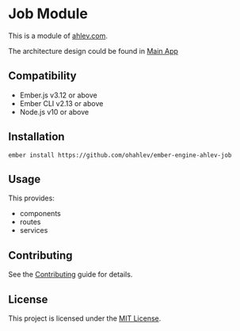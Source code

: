 Job Module
==============================================================================

This is a module of [ahlev.com](https://ahlev.com).

The architecture design could be found in [Main App](https://github.com/ohahlev/ember-ahlev-app)

Compatibility
------------------------------------------------------------------------------

* Ember.js v3.12 or above
* Ember CLI v2.13 or above
* Node.js v10 or above


Installation
------------------------------------------------------------------------------

```
ember install https://github.com/ohahlev/ember-engine-ahlev-job
```


Usage
------------------------------------------------------------------------------

This provides:
- components
- routes
- services


Contributing
------------------------------------------------------------------------------

See the [Contributing](CONTRIBUTING.md) guide for details.


License
------------------------------------------------------------------------------

This project is licensed under the [MIT License](LICENSE.md).
